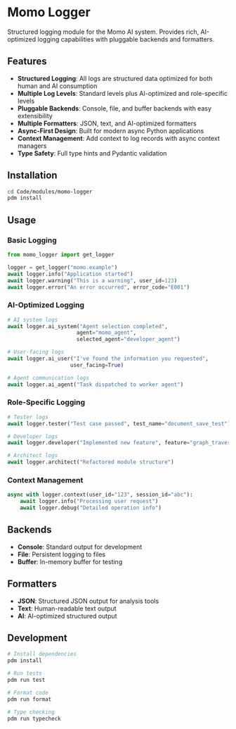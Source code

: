 # Momo Logger

Structured logging module for the Momo AI system. Provides rich, AI-optimized logging capabilities with pluggable backends and formatters.

## Features

- **Structured Logging**: All logs are structured data optimized for both human and AI consumption
- **Multiple Log Levels**: Standard levels plus AI-optimized and role-specific levels
- **Pluggable Backends**: Console, file, and buffer backends with easy extensibility
- **Multiple Formatters**: JSON, text, and AI-optimized formatters
- **Async-First Design**: Built for modern async Python applications
- **Context Management**: Add context to log records with async context managers
- **Type Safety**: Full type hints and Pydantic validation

## Installation

```bash
cd Code/modules/momo-logger
pdm install
```

## Usage

### Basic Logging

```python
from momo_logger import get_logger

logger = get_logger("momo.example")
await logger.info("Application started")
await logger.warning("This is a warning", user_id=123)
await logger.error("An error occurred", error_code="E001")
```

### AI-Optimized Logging

```python
# AI system logs
await logger.ai_system("Agent selection completed", 
                      agent="momo_agent", 
                      selected_agent="developer_agent")

# User-facing logs
await logger.ai_user("I've found the information you requested", 
                    user_facing=True)

# Agent communication logs
await logger.ai_agent("Task dispatched to worker agent")
```

### Role-Specific Logging

```python
# Tester logs
await logger.tester("Test case passed", test_name="document_save_test")

# Developer logs
await logger.developer("Implemented new feature", feature="graph_traversal")

# Architect logs
await logger.architect("Refactored module structure")
```

### Context Management

```python
async with logger.context(user_id="123", session_id="abc"):
    await logger.info("Processing user request")
    await logger.debug("Detailed operation info")
```

## Backends

- **Console**: Standard output for development
- **File**: Persistent logging to files
- **Buffer**: In-memory buffer for testing

## Formatters

- **JSON**: Structured JSON output for analysis tools
- **Text**: Human-readable text output
- **AI**: AI-optimized structured output

## Development

```bash
# Install dependencies
pdm install

# Run tests
pdm run test

# Format code
pdm run format

# Type checking
pdm run typecheck
```